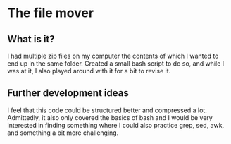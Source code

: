 # The file mover

## What is it?
I had multiple zip files on my computer the contents of which I wanted to 
end up in the same folder. Created a small bash script to do so, and while 
I was at it, I also played around with it for a bit to revise it. 

## Further development ideas
I feel that this code could be structured better and compressed a lot. Admittedly,
it also only covered the basics of bash and I would be very interested in finding
something where I could also practice grep, sed, awk, and something a bit more challenging.
